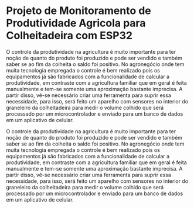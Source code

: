 # Projeto de Monitoramento de Produtividade Agricola para Colheitadeira com ESP32

O controle da produtividade na agricultura é muito importante para ter noção de quanto do produto foi produzido e pode ser vendido e também saber se ao fim da colheita o saldo foi positivo. No agronegócio onde tem muita tecnologia empregada o controle é bem realizado pois os equipamentos já são fabricados com a funcionalidade de calcular a produtividade, em contraste com a agricultura familiar que em geral é feita manualmente e tem-se somente uma aproximação bastante imprecisa.
A partir disso, vê-se necessário criar uma ferramenta para suprir essa necessidade, para isso, será feito um aparelho com sensores no interior do graneleiro da colheitadeira para medir o volume colhido que será processado por um microcontrolador e enviado para um banco de dados em um aplicativo de celular.

O controle da produtividade na agricultura é muito importante para ter noção de quanto do produto foi produzido e pode ser vendido e também saber se ao fim da colheita o saldo foi positivo. No agronegócio onde tem muita tecnologia empregada o controle é bem realizado pois os equipamentos já são fabricados com a funcionalidade de calcular a produtividade, em contraste com a agricultura familiar que em geral é feita manualmente e tem-se somente uma aproximação bastante imprecisa.
A partir disso, vê-se necessário criar uma ferramenta para suprir essa necessidade, para isso, será feito um aparelho com sensores no interior do graneleiro da colheitadeira para medir o volume colhido que será processado por um microcontrolador e enviado para um banco de dados em um aplicativo de celular.

